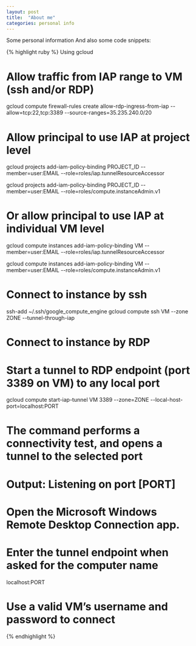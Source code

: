 ```yaml
---
layout: post
title:  "About me"
categories: personal info
---
```

Some personal information
And also some code snippets:

{% highlight ruby %}
Using gcloud
# Allow traffic from IAP range to VM (ssh and/or RDP)
gcloud compute firewall-rules create allow-rdp-ingress-from-iap 
--allow=tcp:22,tcp:3389   --source-ranges=35.235.240.0/20


# Allow principal to use IAP at project level
gcloud projects add-iam-policy-binding PROJECT_ID 
--member=user:EMAIL  --role=roles/iap.tunnelResourceAccessor

gcloud projects add-iam-policy-binding PROJECT_ID 
--member=user:EMAIL --role=roles/compute.instanceAdmin.v1

# Or allow principal to use IAP at individual VM level 
gcloud compute instances add-iam-policy-binding VM
--member=user:EMAIL  --role=roles/iap.tunnelResourceAccessor

gcloud compute instances add-iam-policy-binding VM
--member=user:EMAIL --role=roles/compute.instanceAdmin.v1

# Connect to instance by ssh
ssh-add ~/.ssh/google_compute_engine
gcloud compute ssh VM  --zone ZONE --tunnel-through-iap

# Connect to instance by RDP
# Start a tunnel to RDP endpoint (port 3389 on VM)  to any local port
gcloud compute start-iap-tunnel VM 3389 --zone=ZONE --local-host-port=localhost:PORT 

# The command performs a connectivity test, and opens a tunnel to the selected port
# Output: Listening on port [PORT]

# Open the Microsoft Windows Remote Desktop Connection app.
# Enter the tunnel endpoint when asked for the computer name
localhost:PORT
# Use a valid VM’s username and password to connect
{% endhighlight %}


